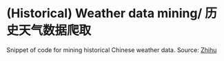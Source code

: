 # (Historical) Weather data mining/ 历史天气数据爬取
Snippet of code for mining historical Chinese weather data.
Source: [Zhihu](https://zhuanlan.zhihu.com/p/82524581)
